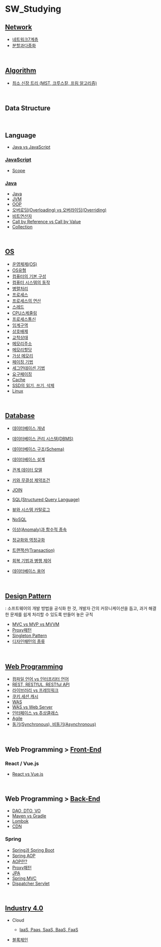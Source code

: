 # SW_Studying

## [Network](./Network)

- [네트워크7계층](./Network/네트워크7계층.md)
- [분할과다중화](./Network/분할과다중화.md)

<br />

## [Algorithm](./Algorithm)

- [최소 신장 트리 (MST, 크루스칼, 프림 알고리즘)](./Algorithm/최소신장트리_MST.md)

<br />

## Data Structure

<br />

## Language

- [Java vs JavaScript](./Language/Java%20vs%20JavaScript.md)

### [JavaScript](./JavaScript)

- [Scope](./JavaScript/Scope.md)

### [Java](./Language/Java)

- [Java](./Language/Java/Java.md)
- [JVM](./Language/Java/JVM.md)
- [OOP](./Language/Java/OOP.md)
- [오버로딩(Overloading) vs 오버라이딩(Overriding)](./Language/Java/오버로딩(Overloading)%20vs%20오버라이딩(Overriding).md)
- [비트연산자](./Language/Java/비트연산자.md)
- [Call by Reference vs Call by Value](./Language/Java/Call%20by.md)
- [Collection](./Language/Java/Collection.md)

<br />

## [OS](./OS)

- [운영체제(OS)](./OS/운영체제(OS).md)
- [OS유형](./OS/OS유형.md)
- [컴퓨터의 기본 구성](./OS/컴퓨터의%20기본%20구성.md)
- [컴퓨터 시스템의 동작](./OS/컴퓨터%20시스템의%20동작.md)
- [병렬처리](./OS/병렬처리.md)
- [프로세스](./OS/프로세스.md)
- [프로세스의 연산](./OS/프로세스의%20연산.md)
- [스레드](./OS/스레드.md)
- [CPU스케줄링](./OS/CPU스케줄링.md)
- [프로세스통신](./OS/프로세스통신.md)
- [임계구역](./OS/임계구역)
- [상호배제](./OS/상호배제.md)
- [교착상태](./OS/교착상태.md)
- [메모리주소](./OS/메모리주소.md)
- [메모리할당](./OS/메모리할당.md)
- [가상 메모리](./OS/가상메모리.md)
- [페이징 기법](./OS/페이징기법.md)
- [세그먼테이션 기법](./OS/세그먼테이션기법.md)
- [요구페이징](./OS/요구페이징.md)
- [Cache](./OS/Cache.md)
- [SSD의 읽기, 쓰기, 삭제](./OS/SSD의%20읽기_쓰기_삭제.md)
- [Linux](./OS/Linux.md)

<br />

## [Database](./Database)

- [데이터베이스 개념](./Database/데이터베이스%20개념.md)
- [데이터베이스 관리 시스템(DBMS)](./Database/DBMS.md)
- [데이터베이스 구조(Schema)](./Database/Schema.md)
- [데이터베이스 설계](./Database/데이터베이스%20설계.md)
- [관계 데이터 모델](./Database/관계%20데이터%20모델.md)
- [키와 무결성 제약조건](./Database/키와%20무결성%20제약조건.md)
- [JOIN](./Database/JOIN.md)
- [SQL(Structured Query Language)](./Database/SQL.md)
- [뷰와 시스템 카탈로그](./Database/뷰와%20시스템%20카탈로그.md)
- [NoSQL](./Database/NoSQL.md)
- [이상(Anomaly)과 함수적 종속](./Database/이상(Anomaly)과%20함수적%20종속.md)
- [정규화와 역정규화](./Database/정규화와%20역정규화.md)
- [트랜잭션(Transaction)](./Database/Transaction.md)

- [회복 기법과 병행 제어](./Database/회복%20기법과%20병행%20제어.md)

- [데이터베이스 용어](./Database/데이터베이스%20용어.md)

<br />

## [Design Pattern](https://github.com/ChoHaJOAH/SW_Studying/tree/master/Design%20Pattern)

: 소프트웨어의 개발 방법을 공식화 한 것, 개발자 간의 커뮤니케이션을 돕고, 과거 해결한 문제를 쉽게 처리할 수 있도록 만들어 놓은 규칙

- [MVC vs MVP vs MVVM](./DesignPattern/MVC%20vs%20MVP%20vs%20MVVM.md)
- [Proxy패턴](./DesignPattern/Proxy%ED%8C%A8%ED%84%B4.md)
- [Singleton Pattern](./DesignPattern/Singleton%20Pattern.md)
- [디자인패턴의 종류](./DesignPattern/디자인패턴의%20종류.md)

<br />

## [Web Programming](./WebProgramming)

- [컴파일 언어 vs 인터프리터 언어](./WebProgramming/컴파일%20언어%20vs%20인터프리터%20언어.md)
- [REST, RESTfUL, RESTful API](./WebProgramming/REST%2C%20RESTful%2C%20RESTful%20API.md)
- [라이브러리 vs 프레임워크](./WebProgramming/라이브러리vs프레임워크.md)
- [쿠키 세션 캐시](./WebProgramming/쿠키%20세션%20캐시.md)
- [WAS](./WebProgramming/WAS.md)
- [WAS vs Web Server](./WebProgramming/WAS%20vs%20Web%20Server.md)
- [인터페이스 vs 추상클래스](./WebProgramming/인터페이스%20vs%20추상클래스.md)
- [Agile](./WebProgramming/Agile.md)
- [동기(Synchronous), 비동기(Asynchronous)](./WebProgramming/동기vs비동기.md)

<br />

## Web Programming > [Front-End](./master/WebProgramming/Front-End)

### React / Vue.js

- [React vs Vue.js](./WebProgramming/Front-End/React%20vs%20Vue.js.md)

<br />

## Web Programming > [Back-End](./WebProgramming/Back-End)

- [DAO, DTO, VO](./WebProgramming/Back-End/DAO%20DTO%20VO.md)
- [Maven vs Gradle](./WebProgramming/Back-End/Maven%20vs%20Gradle.md)
- [Lombok](./WebProgramming/Back-End/Lombok.md)
- [CDN](./WebProgramming/Back-End/CDN.md)

### Spring

- [Spring과 Spring Boot](./WebProgramming/Back-End/Spring과%20SpringBoot.md)
- [Spring AOP](./WebProgramming/Back-End/Spring%20AOP.md)
- [AOP란?](./WebProgramming/Back-End/Spring%20AOP.md)
- [Proxy패턴](./WebProgramming/Back-End/Proxy패턴.md)
- [JPA](./WebProgramming/Back-End/JPA.md)
- [Spring MVC](./WebProgramming/Back-End/SpringMVC.md)
- [Dispatcher Servlet](./WebProgramming/Back-End/Dispatcher%20Servlet.md)

<br/>

## [Industry 4.0](./Industry4.0)

- Cloud
  - [IaaS, Paas, SaaS, BaaS, FaaS](./Industry%204.0/IaaS%2C%20Paas%2C%20SaaS%2C%20BaaS%2C%20FaaS.md)

- [블록체인](./Industry4.0/블록체인.md)